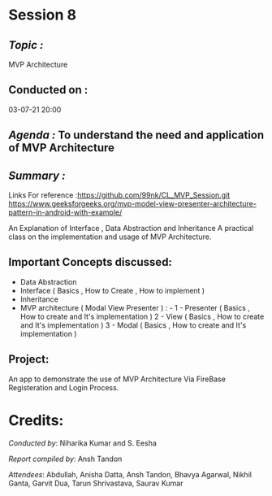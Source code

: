 # Session 8
## *Topic :* 
MVP Architecture

## Conducted on :
03-07-21 20:00

## *Agenda :* To understand the need and application of MVP Architecture

## *Summary :*

Links For reference :https://github.com/99nk/CL_MVP_Session.git
                     https://www.geeksforgeeks.org/mvp-model-view-presenter-architecture-pattern-in-android-with-example/

An Explanation of Interface , Data Abstraction and Inheritance
A practical class on the implementation and usage of MVP Architecture.

## Important Concepts discussed:

* Data Abstraction 
* Interface ( Basics , How to Create , How to implement )
* Inheritance
* MVP architecture ( Modal View Presenter ) : - 
1 - Presenter ( Basics , How to create and It's implementation ) 
2 - View ( Basics , How to create and It's implementation ) 
3 - Modal ( Basics , How to create and It's implementation ) 

## Project: 
An app to demonstrate the use of MVP Architecture Via FireBase Registeration and Login Process.

# Credits:

*Conducted by*: Niharika Kumar and S. Eesha

*Report compiled by*: Ansh Tandon

*Attendees*: Abdullah, Anisha Datta, Ansh Tandon, Bhavya Agarwal, Nikhil Ganta, Garvit Dua, Tarun Shrivastava, Saurav Kumar